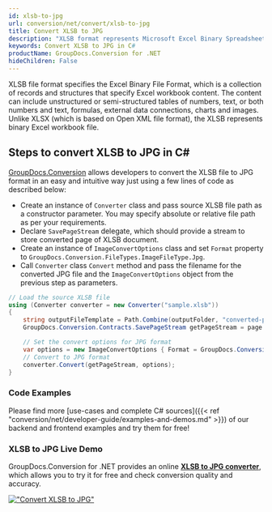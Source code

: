 ```yaml
---
id: xlsb-to-jpg
url: conversion/net/convert/xlsb-to-jpg
title: Convert XLSB to JPG
description: "XLSB format represents Microsoft Excel Binary Spreadsheet File with .xlsb extension. Learn how to convert XLSB to JPG file programmatically in C# language using GroupDocs.Conversion for .NET library."
keywords: Convert XLSB to JPG in C#
productName: GroupDocs.Conversion for .NET
hideChildren: False
---
```


XLSB file format specifies the Excel Binary File Format, which is a collection of records and structures that specify Excel workbook content. The content can include unstructured or semi-structured tables of numbers, text, or both numbers and text, formulas, external data connections, charts and images. Unlike XLSX (which is based on Open XML file format), the XLSB represents binary Excel workbook file.

## Steps to convert XLSB to JPG in C#

[GroupDocs.Conversion](https://products.groupdocs.com/conversion/net) allows developers to convert the XLSB file to JPG format in an easy and intuitive way just using a few lines of code as described below:

* Create an instance of `Converter` class and pass source XLSB file path as a constructor parameter. You may specify absolute or relative file path as per your requirements. 
* Declare `SavePageStream` delegate, which should provide a stream to store converted page of XLSB document.
* Create an instance of `ImageConvertOptions` class and set `Format` property to `GroupDocs.Conversion.FileTypes.ImageFileType.Jpg`.
* Call `Converter` class `Convert` method and pass the filename for the converted JPG file and the `ImageConvertOptions` object from the previous step as parameters.

```csharp
// Load the source XLSB file
using (Converter converter = new Converter("sample.xlsb"))
{
    string outputFileTemplate = Path.Combine(outputFolder, "converted-page-{0}.jpg");
    GroupDocs.Conversion.Contracts.SavePageStream getPageStream = page => new FileStream(string.Format(outputFileTemplate, page), FileMode.Create);

    // Set the convert options for JPG format
    var options = new ImageConvertOptions { Format = GroupDocs.Conversion.FileTypes.ImageFileType.Jpg };   
    // Convert to JPG format
    converter.Convert(getPageStream, options);
}
```

### Code Examples

Please find more [use-cases and complete C# sources]({{< ref "conversion/net/developer-guide/examples-and-demos.md" >}}) of our backend and frontend examples and try them for free!

### XLSB to JPG Live Demo

GroupDocs.Conversion for .NET provides an online [**XLSB to JPG converter**](https://products.groupdocs.app/conversion/xlsb-to-jpg), which allows you to try it for free and check conversion quality and accuracy.

[!["Convert XLSB to JPG"](conversion/net/images/convert-to-jpg/convert-xlsb-to-jpg.png)](https://products.groupdocs.app/conversion/xlsb-to-jpg)